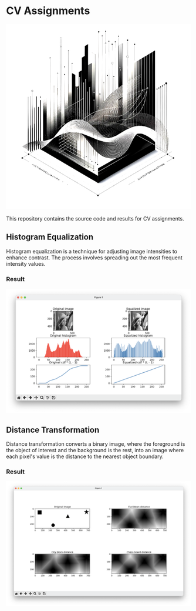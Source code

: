 # CV Assignments
![Histogram Equalization Result](result/title.png)

This repository contains the source code and results for CV assignments.

## Histogram Equalization

Histogram equalization is a technique for adjusting image intensities to enhance contrast. The process involves spreading out the most frequent intensity values.

### Result
![Histogram Equalization Result](result/histogram.png)

## Distance Transformation

Distance transformation converts a binary image, where the foreground is the object of interest and the background is the rest, into an image where each pixel's value is the distance to the nearest object boundary.

### Result
![Distance Transformation Result](result/distance.png)
